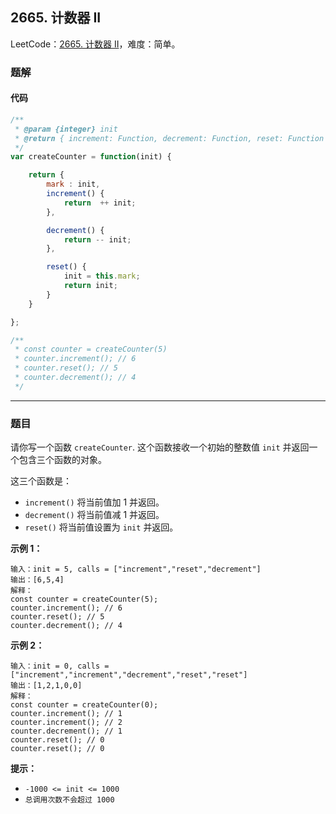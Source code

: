 ## 2665. 计数器 II

LeetCode：[2665. 计数器 II](https://leetcode.cn/problems/counter-ii/)，难度：简单。

### 题解

#### 代码

```javascript
/**
 * @param {integer} init
 * @return { increment: Function, decrement: Function, reset: Function }
 */
var createCounter = function(init) {

    return {
        mark : init,
        increment() {
            return  ++ init;
        },

        decrement() {
            return -- init;
        },

        reset() {
            init = this.mark;
            return init;
        }
    }

};

/**
 * const counter = createCounter(5)
 * counter.increment(); // 6
 * counter.reset(); // 5
 * counter.decrement(); // 4
 */
```



---



### 题目

请你写一个函数 `createCounter`. 这个函数接收一个初始的整数值 `init` 并返回一个包含三个函数的对象。

这三个函数是：

- `increment()` 将当前值加 1 并返回。
- `decrement()` 将当前值减 1 并返回。
- `reset()` 将当前值设置为 `init` 并返回。

 

**示例 1：**

```
输入：init = 5, calls = ["increment","reset","decrement"]
输出：[6,5,4]
解释：
const counter = createCounter(5);
counter.increment(); // 6
counter.reset(); // 5
counter.decrement(); // 4
```

**示例 2：**

```
输入：init = 0, calls = ["increment","increment","decrement","reset","reset"]
输出：[1,2,1,0,0]
解释：
const counter = createCounter(0);
counter.increment(); // 1
counter.increment(); // 2
counter.decrement(); // 1
counter.reset(); // 0
counter.reset(); // 0
```

 

**提示：**

- `-1000 <= init <= 1000`
- `总调用次数不会超过 1000`


